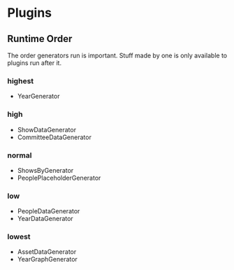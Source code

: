 # Plugins

## Runtime Order

The order generators run is important. Stuff made by one is only available to
plugins run after it.

### highest
- YearGenerator

### high
- ShowDataGenerator
- CommitteeDataGenerator

### normal
- ShowsByGenerator
- PeoplePlaceholderGenerator

### low
- PeopleDataGenerator
- YearDataGenerator

### lowest
- AssetDataGenerator
- YearGraphGenerator
